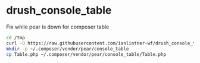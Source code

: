 # drush_console_table
Fix while pear is down for composer table

```bash
cd /tmp
curl -O https://raw.githubusercontent.com/ianlintner-wf/drush_console_table/master/Table.php
mkdir -p ~/.composer/vendor/pear/console_table
cp Table.php ~/.composer/vendor/pear/console_table/Table.php
```
